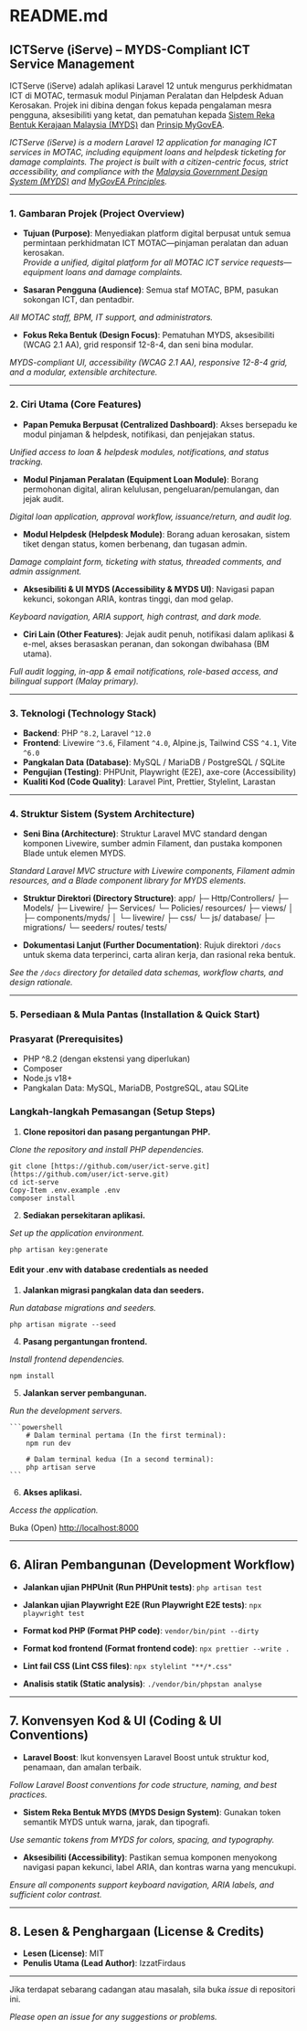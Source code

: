 # README.md

## ICTServe (iServe) – MYDS-Compliant ICT Service Management

ICTServe (iServe) adalah aplikasi Laravel 12 untuk mengurus perkhidmatan ICT di MOTAC, termasuk modul Pinjaman Peralatan dan Helpdesk Aduan Kerosakan. Projek ini dibina dengan fokus kepada pengalaman mesra pengguna, aksesibiliti yang ketat, dan pematuhan kepada [Sistem Reka Bentuk Kerajaan Malaysia (MYDS)](https://design.digital.gov.my/) dan [Prinsip MyGovEA](https://mygovea.jdn.gov.my/page-prinsip-reka-bentuk/).

_ICTServe (iServe) is a modern Laravel 12 application for managing ICT services in MOTAC, including equipment loans and helpdesk ticketing for damage complaints. The project is built with a citizen-centric focus, strict accessibility, and compliance with the [Malaysia Government Design System (MYDS)](https://design.digital.gov.my/) and [MyGovEA Principles](https://mygovea.jdn.gov.my/page-prinsip-reka-bentuk/)._

---

### 1. Gambaran Projek (Project Overview)

- **Tujuan (Purpose)**: Menyediakan platform digital berpusat untuk semua permintaan perkhidmatan ICT MOTAC—pinjaman peralatan dan aduan kerosakan.  
  _Provide a unified, digital platform for all MOTAC ICT service requests—equipment loans and damage complaints._

- **Sasaran Pengguna (Audience)**: Semua staf MOTAC, BPM, pasukan sokongan ICT, dan pentadbir.

_All MOTAC staff, BPM, IT support, and administrators._

- **Fokus Reka Bentuk (Design Focus)**: Pematuhan MYDS, aksesibiliti (WCAG 2.1 AA), grid responsif 12-8-4, dan seni bina modular.

_MYDS-compliant UI, accessibility (WCAG 2.1 AA), responsive 12-8-4 grid, and a modular, extensible architecture._

---

### 2. Ciri Utama (Core Features)

- **Papan Pemuka Berpusat (Centralized Dashboard)**: Akses bersepadu ke modul pinjaman & helpdesk, notifikasi, dan penjejakan status.

_Unified access to loan & helpdesk modules, notifications, and status tracking._

- **Modul Pinjaman Peralatan (Equipment Loan Module)**: Borang permohonan digital, aliran kelulusan, pengeluaran/pemulangan, dan jejak audit.

_Digital loan application, approval workflow, issuance/return, and audit log._

- **Modul Helpdesk (Helpdesk Module)**: Borang aduan kerosakan, sistem tiket dengan status, komen berbenang, dan tugasan admin.

_Damage complaint form, ticketing with status, threaded comments, and admin assignment._

- **Aksesibiliti & UI MYDS (Accessibility & MYDS UI)**: Navigasi papan kekunci, sokongan ARIA, kontras tinggi, dan mod gelap.

_Keyboard navigation, ARIA support, high contrast, and dark mode._

- **Ciri Lain (Other Features)**: Jejak audit penuh, notifikasi dalam aplikasi & e-mel, akses berasaskan peranan, dan sokongan dwibahasa (BM utama).

_Full audit logging, in-app & email notifications, role-based access, and bilingual support (Malay primary)._

---

### 3. Teknologi (Technology Stack)

- **Backend**: PHP `^8.2`, Laravel `^12.0`
- **Frontend**: Livewire `^3.6`, Filament `^4.0`, Alpine.js, Tailwind CSS `^4.1`, Vite `^6.0`
- **Pangkalan Data (Database)**: MySQL / MariaDB / PostgreSQL / SQLite
- **Pengujian (Testing)**: PHPUnit, Playwright (E2E), axe-core (Accessibility)
- **Kualiti Kod (Code Quality)**: Laravel Pint, Prettier, Stylelint, Larastan

---

### 4. Struktur Sistem (System Architecture)

- **Seni Bina (Architecture)**: Struktur Laravel MVC standard dengan komponen Livewire, sumber admin Filament, dan pustaka komponen Blade untuk elemen MYDS.

_Standard Laravel MVC structure with Livewire components, Filament admin resources, and a Blade component library for MYDS elements._

- **Struktur Direktori (Directory Structure)**:
  app/
  ├─ Http/Controllers/
  ├─ Models/
  ├─ Livewire/
  ├─ Services/
  └─ Policies/
  resources/
  ├─ views/
  │ ├─ components/myds/
  │ └─ livewire/
  ├─ css/
  └─ js/
  database/
  ├─ migrations/
  └─ seeders/
  routes/
  tests/

- **Dokumentasi Lanjut (Further Documentation)**: Rujuk direktori `/docs` untuk skema data terperinci, carta aliran kerja, dan rasional reka bentuk.

_See the `/docs` directory for detailed data schemas, workflow charts, and design rationale._

---

### 5\. Persediaan & Mula Pantas (Installation & Quick Start)

### Prasyarat (Prerequisites)

- PHP ^8.2 (dengan ekstensi yang diperlukan)
- Composer
- Node.js v18+
- Pangkalan Data: MySQL, MariaDB, PostgreSQL, atau SQLite

### Langkah-langkah Pemasangan (Setup Steps)

1. **Clone repositori dan pasang pergantungan PHP.**

_Clone the repository and install PHP dependencies._

    git clone [https://github.com/user/ict-serve.git](https://github.com/user/ict-serve.git)
    cd ict-serve
    Copy-Item .env.example .env
    composer install

2. **Sediakan persekitaran aplikasi.**

_Set up the application environment._

    php artisan key:generate

#### Edit your .env with database credentials as needed

1. **Jalankan migrasi pangkalan data dan seeders.**

_Run database migrations and seeders._

    php artisan migrate --seed

4. **Pasang pergantungan frontend.**

_Install frontend dependencies._

    npm install

5. **Jalankan server pembangunan.**

_Run the development servers._

    ```powershell
        # Dalam terminal pertama (In the first terminal):
        npm run dev

        # Dalam terminal kedua (In a second terminal):
        php artisan serve
    ```

6. **Akses aplikasi.**

_Access the application._

Buka (Open) [http://localhost:8000](https://www.google.com/search?q=http://localhost:8000)

---

## 6\. Aliran Pembangunan (Development Workflow)

- **Jalankan ujian PHPUnit (Run PHPUnit tests)**:
  `php artisan test`

- **Jalankan ujian Playwright E2E (Run Playwright E2E tests)**:
  `npx playwright test`

- **Format kod PHP (Format PHP code)**:
  `vendor/bin/pint --dirty`

- **Format kod frontend (Format frontend code)**:
  `npx prettier --write .`

- **Lint fail CSS (Lint CSS files)**:
  `npx stylelint "**/*.css"`

- **Analisis statik (Static analysis)**:
  `./vendor/bin/phpstan analyse`

---

## 7\. Konvensyen Kod & UI (Coding & UI Conventions)

- **Laravel Boost**: Ikut konvensyen Laravel Boost untuk struktur kod, penamaan, dan amalan terbaik.

_Follow Laravel Boost conventions for code structure, naming, and best practices._

- **Sistem Reka Bentuk MYDS (MYDS Design System)**: Gunakan token semantik MYDS untuk warna, jarak, dan tipografi.

_Use semantic tokens from MYDS for colors, spacing, and typography._

- **Aksesibiliti (Accessibility)**: Pastikan semua komponen menyokong navigasi papan kekunci, label ARIA, dan kontras warna yang mencukupi.

_Ensure all components support keyboard navigation, ARIA labels, and sufficient color contrast._

---

## 8\. Lesen & Penghargaan (License & Credits)

- **Lesen (License)**: MIT
- **Penulis Utama (Lead Author)**: IzzatFirdaus

---

Jika terdapat sebarang cadangan atau masalah, sila buka _issue_ di repositori ini.

_Please open an issue for any suggestions or problems._
